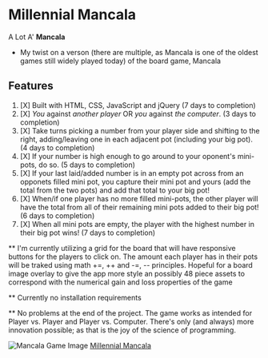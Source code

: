 # Millennial Mancala
A Lot A' **Mancala** 
  - My twist on a verson (there are multiple, as Mancala is one of the oldest games still widely played today) of the board game, Mancala

## Features
1. [X] Built with HTML, CSS, JavaScript and jQuery (7 days to completion)
2. [X] *You* against *another player* OR *you* against *the computer*. (3 days to completion)
3. [X] Take turns picking a number from your player side and shifting to the right, adding/leaving one in each adjacent pot (including your big pot). (4 days to completion)
4. [X] If your number is high enough to go around to your oponent's mini-pots, do so. (5 days to completion)
5. [X] If your last laid/added number is in an empty pot across from an opponets filled mini pot, you capture their mini pot and yours (add the total from the two pots) and add that total to your big pot!
6. [X] When/if one player has no more filled mini-pots, the other player will have the total from all of their remaining mini pots added to their big pot! (6 days to completion)
7. [X] When all mini pots are empty, the player with the highest number in their big pot wins! (7 days to completion)

** I'm currently utilizing a grid for the board that will have responsive buttons for the players to click on. The amount each player has in their pots will be traked using math +=, ++ and -=, -- principles. Hopeful for a board image overlay to give the app more style an possibly 48 piece assets to correspond with the numerical gain and loss properties of the game

** Currently no installation requirements

** No problems at the end of the project. The game works as intended for Player vs. Player and Player vs. Computer. There's only (and always) more innovation possible; as that is the joy of the science of programming.

![Mancala Game Image](http://www.adrcrafts.com/wp-content/uploads/2018/06/Mancala-boardclassic-wooden-toyplay-woodenwooden-game-7.jpg)
[Millennial Mancala](https://drewdevero.github.io/Millennial-Mancala)
